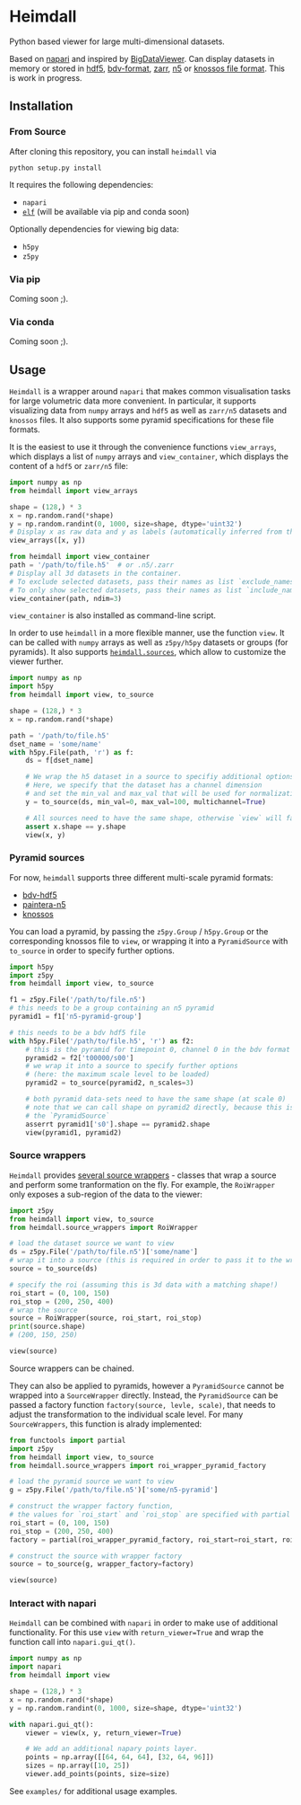 # Heimdall

Python based viewer for large multi-dimensional datasets.

Based on [napari](https://github.com/napari/napari) and inspired by [BigDataViewer](https://imagej.net/BigDataViewer).
Can display datasets in memory or stored in [hdf5](https://www.hdfgroup.org/solutions/hdf5/),
[bdv-format](https://imagej.net/BigDataViewer#Exporting_Datasets_for_the_BigDataViewer), [zarr](https://github.com/zarr-developers/zarr-python), [n5](https://github.com/saalfeldlab/n5) or [knossos file format](https://github.com/adwanner/PyKNOSSOS).
This is work in progress.


## Installation

### From Source

After cloning this repository, you can install `heimdall` via
```
python setup.py install
```
It requires the following dependencies:
- `napari`
- [`elf`](https://github.com/constantinpape/elf) (will be available via pip and conda soon)

Optionally dependencies for viewing big data:
- `h5py`
- `z5py`

### Via pip

Coming soon ;).

### Via conda

Coming soon ;).


## Usage

`Heimdall` is a wrapper around `napari` that makes common visualisation tasks for large volumetric data more convenient.
In particular, it supports visualizing data from `numpy` arrays and `hdf5` as well as `zarr/n5` datasets and `knossos` files.
It also supports some pyramid specifications for these file formats.

It is the easiest to use it through the convenience functions `view_arrays`, which displays a list of `numpy` arrays and `view_container`, which displays the content of a `hdf5` or `zarr/n5` file:

```python
import numpy as np
from heimdall import view_arrays

shape = (128,) * 3
x = np.random.rand(*shape)
y = np.random.randint(0, 1000, size=shape, dtype='uint32')
# Display x as raw data and y as labels (automatically inferred from the dtypes).
view_arrays([x, y])
```

```python
from heimdall import view_container
path = '/path/to/file.h5'  # or .n5/.zarr
# Display all 3d datasets in the container.
# To exclude selected datasets, pass their names as list `exclude_names`.
# To only show selected datasets, pass their names as list `include_names`.
view_container(path, ndim=3)
```
`view_container` is also installed as command-line script.

In order to use `heimdall` in a more flexible manner, use the function `view`.
It can be called with `numpy` arrays as well as `z5py/h5py` datasets or groups (for pyramids).
It also supports [`heimdall.sources`](https://github.com/constantinpape/heimdall/blob/master/heimdall/sources.py), which allow to customize the viewer further.

```python
import numpy as np
import h5py
from heimdall import view, to_source

shape = (128,) * 3
x = np.random.rand(*shape)

path = '/path/to/file.h5'
dset_name = 'some/name'
with h5py.File(path, 'r') as f:
    ds = f[dset_name]

    # We wrap the h5 dataset in a source to specifiy additional options.
    # Here, we specify that the dataset has a channel dimension 
    # and set the min_val and max_val that will be used for normalization by napari.
    y = to_source(ds, min_val=0, max_val=100, multichannel=True)

    # All sources need to have the same shape, otherwise `view` will fail.
    assert x.shape == y.shape
    view(x, y)
```

### Pyramid sources

For now, `heimdall` supports three different multi-scale pyramid formats:
- [bdv-hdf5](https://imagej.net/BigDataViewer#Exporting_Datasets_for_the_BigDataViewer)
- [paintera-n5](https://imagej.net/BigDataViewer#Exporting_Datasets_for_the_BigDataViewe://github.com/saalfeldlab/paintera#raw)
- [knossos](https://github.com/adwanner/PyKNOSSOS)

You can load a pyramid, by passing the `z5py.Group` / `h5py.Group` or the corresponding knossos file to `view`,
or wrapping it into a `PyramidSource` with `to_source` in order to specify further options.

```python
import h5py
import z5py
from heimdall import view, to_source

f1 = z5py.File('/path/to/file.n5')
# this needs to be a group containing an n5 pyramid
pyramid1 = f1['n5-pyramid-group']

# this needs to be a bdv hdf5 file
with h5py.File('/path/to/file.h5', 'r') as f2:
    # this is the pyramid for timepoint 0, channel 0 in the bdv format
    pyramid2 = f2['t00000/s00']
    # we wrap it into a source to specify further options
    # (here: the maximum scale level to be loaded)
    pyramid2 = to_source(pyramid2, n_scales=3)

    # both pyramid data-sets need to have the same shape (at scale 0)
    # note that we can call shape on pyramid2 directly, because this is exposed by 
    # the `PyramidSource` 
    asserrt pyramid1['s0'].shape == pyramid2.shape
    view(pyramid1, pyramid2)
```

### Source wrappers

`Heimdall` provides [several source wrappers](https://github.com/constantinpape/heimdall/blob/master/heimdall/source_wrappers.py) - classes that wrap a source and
perform some tranformation on the fly.
For example, the `RoiWrapper` only exposes a sub-region of the data to the viewer:

```python
import z5py
from heimdall import view, to_source
from heimdall.source_wrappers import RoiWrapper

# load the dataset source we want to view
ds = z5py.File('/path/to/file.n5')['some/name']
# wrap it into a source (this is required in order to pass it to the wrapper)
source = to_source(ds)

# specify the roi (assuming this is 3d data with a matching shape!)
roi_start = (0, 100, 150)
roi_stop = (200, 250, 400)
# wrap the source
source = RoiWrapper(source, roi_start, roi_stop)
print(source.shape)
# (200, 150, 250)

view(source)
```

Source wrappers can be chained.

They can also be applied to pyramids, however a `PyramidSource` cannot be wrapped into
a `SourceWrapper` directly. Instead, the `PyramidSource` can be passed a factory function `factory(source, levle, scale)`,
that needs to adjust the transformation to the individual scale level. For many `SourceWrappers`, this function is alrady implemented:

```python
from functools import partial
import z5py
from heimdall import view, to_source
from heimdall.source_wrappers import roi_wrapper_pyramid_factory

# load the pyramid source we want to view
g = z5py.File('/path/to/file.n5')['some/n5-pyramid']

# construct the wrapper factory function,
# the values for `roi_start` and `roi_stop` are specified with partial
roi_start = (0, 100, 150)
roi_stop = (200, 250, 400)
factory = partial(roi_wrapper_pyramid_factory, roi_start=roi_start, roi_stop=roi_stop)

# construct the source with wrapper factory
source = to_source(g, wrapper_factory=factory)

view(source)
```


### Interact with napari

`Heimdall` can be combined with `napari` in order to make use of additional functionality.
For this use `view` with `return_viewer=True` and wrap the function call into `napari.gui_qt()`.

```python
import numpy as np
import napari
from heimdall import view

shape = (128,) * 3
x = np.random.rand(*shape)
y = np.random.randint(0, 1000, size=shape, dtype='uint32')

with napari.gui_qt():
    viewer = view(x, y, return_viewer=True)

    # We add an additional napary points layer.
    points = np.array([[64, 64, 64], [32, 64, 96]])
    sizes = np.array([10, 25])
    viewer.add_points(points, size=size)
```

See `examples/` for additional usage examples.
